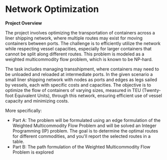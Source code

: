 # Network Optimization

**Project Overview**

The project involves optimizing the transportation of containers across a liner shipping network, where multiple routes may exist for moving containers between ports. The challenge is to efficiently utilize the network while respecting vessel capacities, especially for larger containers that cannot be split along different routes. This problem is modeled as a weighted multicommodity flow problem, which is known to be NP-hard.

The task includes managing transshipment, where containers may need to be unloaded and reloaded at intermediate ports. In the given scenario a small liner shipping network with nodes as ports and edges as legs sailed by vessels, each with specific costs and capacities. The objective is to optimize the flow of containers of varying sizes, measured in TEU (Twenty-foot Equivalent Units), through this network, ensuring efficient use of vessel capacity and minimizing costs.

More specifically: 

- Part A: The problem will be formulated using an edge formulation of the Weighted Multicommodity Flow Problem and will be solved an Integer Programming (IP) problem. The goal is to determine the optimal routes for different commodities, and you'll report the selected routes in a table.
- Part B: The path formulation of the Weighted Multicommodity Flow Problem is explored
